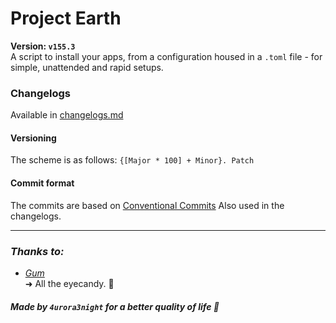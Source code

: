 # Project Earth 
**Version: `v155.3`** \
A script to install your apps, from a configuration housed in a `.toml` file - for simple, unattended and rapid setups. 


### Changelogs 
Available in  [changelogs.md](https://github.com/4urora3night/earth/blob/tera/changelog.md)

#### Versioning
The scheme is as follows:
`{[Major * 100] + Minor}. Patch` 

#### Commit format
The commits are based on [Conventional Commits](https://www.conventionalcommits.org/en/v1.0.0/)
Also used in the changelogs.
 
---
### *Thanks to:*
- [*Gum*](https://github.com/charmbracelet/gum) \
	➜ All the eyecandy. 👀
	
##### Made by `4urora3night` for a better quality of life 🌟
